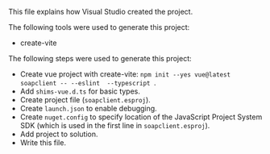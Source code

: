 This file explains how Visual Studio created the project.

The following tools were used to generate this project:
- create-vite

The following steps were used to generate this project:
- Create vue project with create-vite: `npm init --yes vue@latest soapclient -- --eslint  --typescript `.
- Add `shims-vue.d.ts` for basic types.
- Create project file (`soapclient.esproj`).
- Create `launch.json` to enable debugging.
- Create `nuget.config` to specify location of the JavaScript Project System SDK (which is used in the first line in `soapclient.esproj`).
- Add project to solution.
- Write this file.
